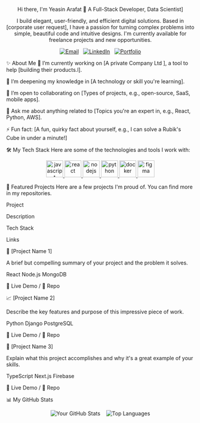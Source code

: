 <!--
Hello! This is a client-friendly README template.
To customize it, replace the bracketed text like [Your Name] with your own information.
You can also add or remove sections to best fit your profile.
-->

<div align="center">

Hi there, I'm Yeasin Arafat 👋
A  Full-Stack Developer, Data Scientist]
<p>I build elegant, user-friendly, and efficient digital solutions. Based in [corporate user request], I have a passion for turning complex problems into simple, beautiful code and intuitive designs. I'm currently available for freelance projects and new opportunities.</p>

<a href="mailto:[yeasinarafat.cs@gmail.com]"><img src="https://www.google.com/search?q=https://img.shields.io/badge/Email-Contact_Me-informational%3Fstyle%3Dflat%26logo%3Dgmail%26logoColor%3Dwhite%26color%3D2ea44f" alt="Email"></a>
 
<a href="https://www.google.com/search?q=https://linkedin.com/in/[your-https://www.google.com/search?q=linkedin-username]"><img src="https://www.google.com/search?q=https://img.shields.io/badge/LinkedIn-Connect-informational%3Fstyle%3Dflat%26logo%3Dlinkedin%26logoColor%3Dwhite%26color%3D0A66C2" alt="LinkedIn"></a>
 
<a href="[your-portfolio-url]"><img src="https://www.google.com/search?q=https://img.shields.io/badge/Portfolio-View_My_Work-informational%3Fstyle%3Dflat%26logo%3Ddribbble%26logoColor%3Dwhite%26color%3Dea4c89" alt="Portfolio"></a>

</div>

✨ About Me
🔭 I’m currently working on [A private Company Ltd ], a tool to help [building their products.l].

🌱 I’m deepening my knowledge in [A technology or skill you're learning].

🤝 I’m open to collaborating on [Types of projects, e.g., open-source, SaaS, mobile apps].

💬 Ask me about anything related to [Topics you're an expert in, e.g., React, Python, AWS].

⚡ Fun fact: [A fun, quirky fact about yourself, e.g., I can solve a Rubik's Cube in under a minute!]

🛠️ My Tech Stack
Here are some of the technologies and tools I work with:

<!-- To add more icons, find them at https://github.com/devicons/devicon/tree/master/icons -->

<p align="center">
<a href="https://developer.mozilla.org/en-US/docs/Web/JavaScript" target="_blank" rel="noreferrer">
<img src="https://www.google.com/search?q=https://raw.githubusercontent.com/devicons/devicon/master/icons/javascript/javascript-original.svg" alt="javascript" width="45" height="45"/>
</a>
<a href="https://reactjs.org/" target="_blank" rel="noreferrer">
<img src="https://www.google.com/search?q=https://raw.githubusercontent.com/devicons/devicon/master/icons/react/react-original-wordmark.svg" alt="react" width="45" height="45"/>
</a>
<a href="https://nodejs.org" target="_blank" rel="noreferrer">
<img src="https://www.google.com/search?q=https://raw.githubusercontent.com/devicons/devicon/master/icons/nodejs/nodejs-original-wordmark.svg" alt="nodejs" width="45" height="45"/>
</a>
<a href="https://www.python.org" target="_blank" rel="noreferrer">
<img src="https://www.google.com/search?q=https://raw.githubusercontent.com/devicons/devicon/master/icons/python/python-original.svg" alt="python" width="45" height="45"/>
</a>
<a href="https://www.docker.com/" target="_blank" rel="noreferrer">
<img src="https://www.google.com/search?q=https://raw.githubusercontent.com/devicons/devicon/master/icons/docker/docker-original-wordmark.svg" alt="docker" width="45" height="45"/>
</a>
<a href="https://www.figma.com/" target="_blank" rel="noreferrer">
<img src="https://www.google.com/search?q=https://raw.githubusercontent.com/devicons/devicon/master/icons/figma/figma-original.svg" alt="figma" width="45" height="45"/>
</a>
<!-- Add or remove tech icons as needed -->
</p>

🚀 Featured Projects
Here are a few projects I'm proud of. You can find more in my repositories.

Project

Description

Tech Stack

Links

💼 [Project Name 1]

A brief but compelling summary of your project and the problem it solves.

React Node.js MongoDB

🔗 Live Demo / 🔗 Repo

📈 [Project Name 2]

Describe the key features and purpose of this impressive piece of work.

Python Django PostgreSQL

🔗 Live Demo / 🔗 Repo

🤖 [Project Name 3]

Explain what this project accomplishes and why it's a great example of your skills.

TypeScript Next.js Firebase

🔗 Live Demo / 🔗 Repo

📊 My GitHub Stats
<!-- Replace '[your-username]' with your GitHub username -->

<!-- You can customize the theme here: https://github.com/anuraghazra/github-readme-stats -->

<div align="center">
<img src="https://github-readme-stats.vercel.app/api?username=[your-username]&show_icons=true&theme=transparent&hide_border=true&title_color=2ea44f&icon_color=2ea44f&text_color=000000" alt="Your GitHub Stats" />
&nbsp;&nbsp;
<img src="https://www.google.com/search?q=https://github-readme-stats.vercel.app/api/top-langs/%3Fusername%3D[your-username]&layout=compact&theme=transparent&hide_border=true&title_color=2ea44f&text_color=000000" alt="Top Languages" />
</div>
